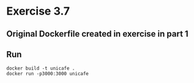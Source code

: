 # Exercise 3.7

Original Dockerfile created in exercise in part 1
-
## Run
```
docker build -t unicafe .
docker run -p3000:3000 unicafe

```
